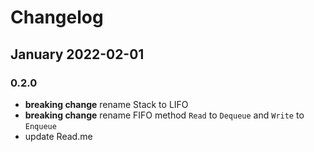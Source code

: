 # Changelog

## January 2022-02-01

### 0.2.0
- **breaking change** rename Stack to LIFO
- **breaking change** rename FIFO method `Read` to `Dequeue` and `Write` to `Enqueue`
- update Read.me
  